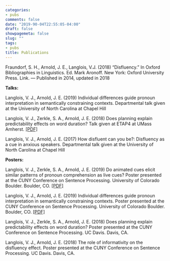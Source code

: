 ```yaml
---
categories:
- pubs
comments: false
date: "2019-90-04T22:55:05-04:00"
draft: false
showpagemeta: false
slug: ""
tags:
- pubs
title: Publications
---
```


Fraundorf, S. H., Arnold, J. E., Langlois, V.J. (2018) “Disfluency.” In Oxford Bibliographies in Linguistics. Ed. Mark Aronoff. New York: Oxford University Press. Link. — Published in 2014, updated in 2018

<b>Talks:</b>

Langlois, V. J., Arnold, J. E. (2019) Individual differences guide pronoun interpretation in semantically constraining contexts. Departmental talk given at the University of North Carolina at Chapel Hill

Langlois, V. J., Zerkle, S. A., Arnold, J. E. (2018) Does planning explain predictability effects on word duration? Talk given at ETAP4 at UMass Amherst. [[PDF]](https://osf.io/se9qy/)

Langlois, V. J., Arnold, J. E. (2017) How disfluent can you be?: Disfluency as a cue in anxious speakers. Departmental talk given at the University of North Carolina at Chapel Hill

<b>Posters:</b>

Langlois, V. J., Zerkle, S. A., Arnold, J. E. (2019) Do animated cues elicit similar patterns of pronoun comprehension as live cues? Poster presented at the CUNY Conference on Sentence Processing. University of Colorado Boulder. Boulder, CO. [[PDF]](https://osf.io/p2f3d/)

Langlois, V. J., Arnold, J. E. (2019) Individual differences guide pronoun interpretation in semantically constraining contexts. Poster presented at the CUNY Conference on Sentence Processing. University of Colorado Boulder. Boulder, CO. [[PDF]](https://osf.io/6b48s/)

Langlois, V. J., Zerkle, S. A., Arnold, J. E. (2018) Does planning explain predictability effects on word duration? Poster presented at the CUNY Conference on Sentence Processing. UC Davis. Davis, CA.

Langlois, V. J., Arnold, J. E. (2018) The role of informativity on the disfluency effect. Poster presented at the CUNY Conference on Sentence Processing. UC Davis. Davis, CA.